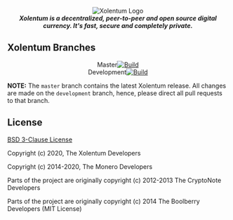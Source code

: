 <p align="center">
  <img src="https://xolentum.sohamb03.me/resources/press-kit/assets/logo.png" alt="Xolentum Logo">
  <br>
  <b><i>Xolentum is a decentralized, peer-to-peer and open source digital currency. It's fast, secure and completely private.</i></b>
  <!-- Will add the badges and other assets --> 
</p>

## Xolentum Branches

<p align="center">
  Master<a href="https://travis-ci.org/xolentum/xolentum" rel="nofollow"><img src="https://travis-ci.org/xolentum/xolentum.svg?branch=master" alt="Build" style="max-width:100%;"></a>
  <br>
  Development<a href="https://travis-ci.org/xolentum/xolentum" rel="nofollow"><img src="https://travis-ci.org/xolentum/xolentum.svg?branch=development" alt="Build" style="max-width:100%;"></a>
</p>

**NOTE:** The `master` branch contains the latest Xolentum release. All changes are made on the `development` branch, hence, please direct all pull requests to that branch.

## License

[BSD 3-Clause License](https://github.com/xolentum/xolentum/blob/master/LICENSE)

Copyright (c) 2020, The Xolentum Developers

Copyright (c) 2014-2020, The Monero Developers

Parts of the project are originally copyright (c) 2012-2013 The CryptoNote
Developers

Parts of the project are originally copyright (c) 2014 The Boolberry
Developers (MIT License)
